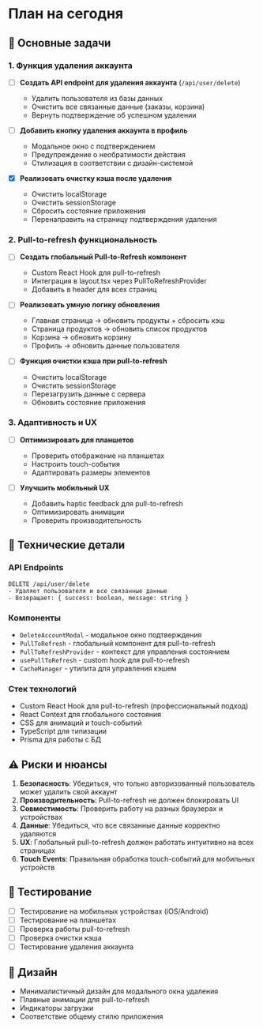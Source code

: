 # План на сегодня

## 🎯 Основные задачи

### 1. Функция удаления аккаунта
- [ ] **Создать API endpoint для удаления аккаунта** (`/api/user/delete`)
  - Удалить пользователя из базы данных
  - Очистить все связанные данные (заказы, корзина)
  - Вернуть подтверждение об успешном удалении

- [ ] **Добавить кнопку удаления аккаунта в профиль**
  - Модальное окно с подтверждением
  - Предупреждение о необратимости действия
  - Стилизация в соответствии с дизайн-системой

- [x] **Реализовать очистку кэша после удаления**
  - Очистить localStorage
  - Очистить sessionStorage
  - Сбросить состояние приложения
  - Перенаправить на страницу подтверждения удаления

### 2. Pull-to-refresh функциональность
- [ ] **Создать глобальный Pull-to-Refresh компонент**
  - Custom React Hook для pull-to-refresh
  - Интеграция в layout.tsx через PullToRefreshProvider
  - Добавить в header для всех страниц

- [ ] **Реализовать умную логику обновления**
  - Главная страница → обновить продукты + сбросить кэш
  - Страница продуктов → обновить список продуктов
  - Корзина → обновить корзину
  - Профиль → обновить данные пользователя

- [ ] **Функция очистки кэша при pull-to-refresh**
  - Очистить localStorage
  - Очистить sessionStorage
  - Перезагрузить данные с сервера
  - Обновить состояние приложения

### 3. Адаптивность и UX
- [ ] **Оптимизировать для планшетов**
  - Проверить отображение на планшетах
  - Настроить touch-события
  - Адаптировать размеры элементов

- [ ] **Улучшить мобильный UX**
  - Добавить haptic feedback для pull-to-refresh
  - Оптимизировать анимации
  - Проверить производительность

## 🔧 Технические детали

### API Endpoints
```
DELETE /api/user/delete
- Удаляет пользователя и все связанные данные
- Возвращает: { success: boolean, message: string }
```

### Компоненты
- `DeleteAccountModal` - модальное окно подтверждения
- `PullToRefresh` - глобальный компонент для pull-to-refresh
- `PullToRefreshProvider` - контекст для управления состоянием
- `usePullToRefresh` - custom hook для pull-to-refresh
- `CacheManager` - утилита для управления кэшем

### Стек технологий
- Custom React Hook для pull-to-refresh (профессиональный подход)
- React Context для глобального состояния
- CSS для анимаций и touch-событий
- TypeScript для типизации
- Prisma для работы с БД

## ⚠️ Риски и нюансы

1. **Безопасность**: Убедиться, что только авторизованный пользователь может удалить свой аккаунт
2. **Производительность**: Pull-to-refresh не должен блокировать UI
3. **Совместимость**: Проверить работу на разных браузерах и устройствах
4. **Данные**: Убедиться, что все связанные данные корректно удаляются
5. **UX**: Глобальный pull-to-refresh должен работать интуитивно на всех страницах
6. **Touch Events**: Правильная обработка touch-событий для мобильных устройств

## 📱 Тестирование

- [ ] Тестирование на мобильных устройствах (iOS/Android)
- [ ] Тестирование на планшетах
- [ ] Проверка работы pull-to-refresh
- [ ] Проверка очистки кэша
- [ ] Тестирование удаления аккаунта

## 🎨 Дизайн

- Минималистичный дизайн для модального окна удаления
- Плавные анимации для pull-to-refresh
- Индикаторы загрузки
- Соответствие общему стилю приложения
